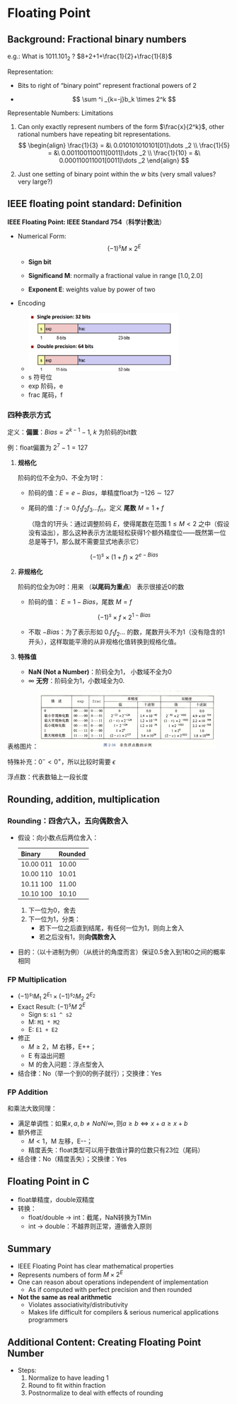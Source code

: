 # Floating Point

## Background: Fractional binary numbers

e.g.: What is $1011.101_2$ ? $8+2+1+\frac{1}{2}+\frac{1}{8}$

Representation: 

* Bits to right of “binary point” represent fractional powers of 2

* $$
  \sum ^i _{k=-j}b_k \times 2^k
  $$

Representable Numbers: Limitations

1. Can only exactly represent numbers of the form $\frac{x}{2^k}$, other rational numbers have repeating bit representations.
   $$
   \begin{align}
   \frac{1}{3} = &\ 0.010101010101[01]\dots _2 \\
   \frac{1}{5} = &\ 0.001100110011[0011]\dots _2 \\
   \frac{1}{10} = &\ 0.000110011001[0011]\dots _2
   \end{align}
   $$

2. Just one setting of binary point within the $w$ bits (very small values? very large?)



## IEEE floating point standard: Definition

**IEEE Floating Point: IEEE Standard 754**（**科学计数法**）

* Numerical Form:
  $$
  (-1)^s M\times 2^E
  $$

  * **Sign bit**

  * **Significand M**: normally a fractional value in range $[1.0, 2.0]$

  * **Exponent E**: weights value by power of two

* Encoding
  * <img src=".\Images\03-Float Encoding.png" style="zoom:33%;" />
  * s 符号位
  * exp 阶码，e
  * frac 尾码，f



### 四种表示方式

定义：**偏置**：$Bias = 2^{k-1}-1,\ k$ 为阶码的bit数

例：float偏置为 $2^7-1=127$

1. **规格化**

   阶码的位不全为0、不全为1时：

   * 阶码的值：$E=e-Bias$，单精度float为 $-126 \sim 127$

   * 尾码的值：$f :=0.f_1f_2f_3\dots f_n$，定义 **尾数** $M = 1+f$

     （隐含的1开头：通过调整阶码 $E$，使得尾数在范围 $1\leqslant M<2$ 之中（假设没有溢出），那么这种表示方法能轻松获得1个额外精度位——既然第一位总是等于1，那么就不需要显式地表示它）

   $$
   (-1)^s \times (1+f) \times 2^{e-Bias}
   $$

2. **非规格化**

   阶码的位全为0时：用来 （**以尾码为重点**） 表示很接近0的数

   * 阶码的值： $E = 1-Bias$，尾数 $M = f$

   $$
   (-1)^s \times f \times 2^{1-Bias}
   $$

   * 不取 $-Bias$：为了表示形如 $0.f_1f_2\dots$ 的数，尾数开头不为1（没有隐含的1开头），这样取能平滑的从非规格化值转换到规格化值。

3. **特殊值**

   * **NaN (Not a Number)**：阶码全为1， 小数域不全为0
   * $\infty$ **无穷**：阶码全为1，小数域全为0.

表格图片：<img src=".\Images\03-Float Representation.png" style="zoom:50%;" />

特殊补充：$0^-<0^+$，所以比较时需要 $\epsilon$

浮点数：代表数轴上一段长度



## Rounding, addition, multiplication

### Rounding：**四舍六入，五向偶数舍入**

* 假设：向小数点后两位舍入：

  | Binary |   Rounded   |
  | --- | --- |
  | 10.00 011 | 10.00 |
  | 10.00 110 | 10.01 |
  | 10.11 100 | 11.00 |
  | 10.10 100 | 10.10 |
  
  1. 下一位为0，舍去
  2. 下一位为1，分类：
     * 若下一位之后直到结尾，有任何一位为1，则向上舍入
     * 若之后没有1，则**向偶数舍入**
  
* 目的：（以十进制为例）（从统计的角度而言）保证0.5舍入到1和0之间的概率相同

### FP Multiplication

* $(-1)^{s_1}M_1\ 2^{E_1} \times (-1)^{s_2}M_2\ 2^{E_2}$
* Exact Result: $(-1)^sM\ 2^E$
  * Sign s: `s1 ^ s2`
  * M: `M1 * M2`
  * E: `E1 + E2`
* 修正
  * $M \geqslant 2$，M 右移，E++；
  * E 有溢出问题
  * M 的舍入问题：浮点型舍入
* 结合律：No（举一个到0的例子就行）；交换律：Yes

### FP Addition

和乘法大致同理：

* 满足单调性：$\text{如果} x,a,b \not= NaN/\infty, \text{则} a \geqslant b \Leftrightarrow x+a \geqslant x+b$
* 额外修正
  * $M < 1$，M 左移，E--；
  * 精度丢失：float类型可以用于数值计算的位数只有23位（尾码）
* 结合律：No（精度丢失）；交换律：Yes



## Floating Point in C

* float单精度，double双精度
* 转换：
  * float/double $\rightarrow$ int：截尾，NaN转换为TMin
  * int $\rightarrow$ double：不越界则正常，遵循舍入原则



## Summary

* IEEE Floating Point has clear mathematical properties
* Represents numbers of form $M \times 2^E$
* One can reason about operations independent of  implementation
  * As if computed with perfect precision and then rounded
* **Not the same as real arithmetic**
  * Violates associativity/distributivity
  * Makes life difficult for compilers & serious numerical applications  programmers



## Additional Content: Creating Floating Point Number

* Steps: 
  1. Normalize to have leading 1
  2. Round to fit within fraction
  3. Postnormalize to deal with effects of rounding

